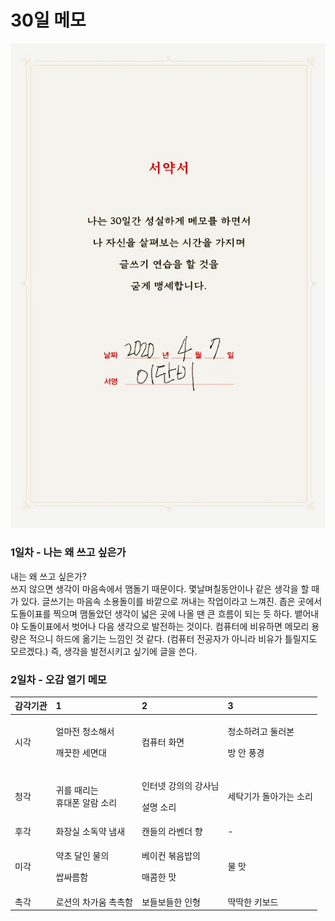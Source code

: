 # 30일 메모

![&#xC11C;&#xC57D;&#xC11C;](../../../.gitbook/assets/image%20%285%29.png)

### 1일차 - 나는 왜 쓰고 싶은가

내는 왜 쓰고 싶은가?   
쓰지 않으면 생각이 마음속에서 맴돌기 때문이다. 몇날며칠동안이나 같은 생각을 할 때가 있다. 글쓰기는 마음속 소용돌이를 바깥으로 꺼내는 작업이라고 느껴진. 좁은 곳에서 도돌이표를 찍으며 맴돌았던 생각이 넓은 곳에 나올 땐 큰 흐름이 되는 듯 하다. 뱉어내야 도돌이표에서 벗어나 다음 생각으로 발전하는 것이다. 컴퓨터에 비유하면 메모리 용량은 적으니 하드에 옮기는 느낌인 것 같다. \(컴퓨터 전공자가 아니라 비유가 틀릴지도 모르겠다.\) 즉, 생각을 발전시키고 싶기에 글을 쓴다.

### 2일차 - 오감 열기 메모

<table>
  <thead>
    <tr>
      <th style="text-align:left">&#xAC10;&#xAC01;&#xAE30;&#xAD00;</th>
      <th style="text-align:left">1</th>
      <th style="text-align:left">2</th>
      <th style="text-align:left">3</th>
    </tr>
  </thead>
  <tbody>
    <tr>
      <td style="text-align:left">&#xC2DC;&#xAC01;</td>
      <td style="text-align:left">
        <p>&#xC5BC;&#xB9C8;&#xC804; &#xCCAD;&#xC18C;&#xD574;&#xC11C;</p>
        <p>&#xAE68;&#xB057;&#xD55C; &#xC138;&#xBA74;&#xB300;</p>
      </td>
      <td style="text-align:left">&#xCEF4;&#xD4E8;&#xD130; &#xD654;&#xBA74;</td>
      <td style="text-align:left">
        <p>&#xCCAD;&#xC18C;&#xD558;&#xB824;&#xACE0; &#xB458;&#xB7EC;&#xBCF8;</p>
        <p>&#xBC29; &#xC548; &#xD48D;&#xACBD;</p>
      </td>
    </tr>
    <tr>
      <td style="text-align:left">&#xCCAD;&#xAC01;</td>
      <td style="text-align:left">&#xADC0;&#xB97C; &#xB54C;&#xB9AC;&#xB294;
        <br />&#xD734;&#xB300;&#xD3F0; &#xC54C;&#xB78C; &#xC18C;&#xB9AC;</td>
      <td style="text-align:left">
        <p>&#xC778;&#xD130;&#xB137; &#xAC15;&#xC758;&#xC758; &#xAC15;&#xC0AC;&#xB2D8;</p>
        <p>&#xC124;&#xBA85; &#xC18C;&#xB9AC;</p>
      </td>
      <td style="text-align:left">&#xC138;&#xD0C1;&#xAE30;&#xAC00; &#xB3CC;&#xC544;&#xAC00;&#xB294; &#xC18C;&#xB9AC;</td>
    </tr>
    <tr>
      <td style="text-align:left">&#xD6C4;&#xAC01;</td>
      <td style="text-align:left">&#xD654;&#xC7A5;&#xC2E4; &#xC18C;&#xB3C5;&#xC57D; &#xB0C4;&#xC0C8;</td>
      <td
      style="text-align:left">&#xCE94;&#xB4E4;&#xC758; &#xB77C;&#xBCA4;&#xB354; &#xD5A5;</td>
        <td style="text-align:left">-</td>
    </tr>
    <tr>
      <td style="text-align:left">&#xBBF8;&#xAC01;</td>
      <td style="text-align:left">
        <p>&#xC57D;&#xCD08; &#xB2EC;&#xC778; &#xBB3C;&#xC758;</p>
        <p>&#xC309;&#xC2F8;&#xB984;&#xD568;</p>
      </td>
      <td style="text-align:left">
        <p>&#xBCA0;&#xC774;&#xCEE8; &#xBCF6;&#xC74C;&#xBC25;&#xC758;</p>
        <p>&#xB9E4;&#xCF64;&#xD55C; &#xB9DB;</p>
      </td>
      <td style="text-align:left">&#xBB3C; &#xB9DB;</td>
    </tr>
    <tr>
      <td style="text-align:left">&#xCD09;&#xAC01;</td>
      <td style="text-align:left">&#xB85C;&#xC158;&#xC758; &#xCC28;&#xAC00;&#xC6C0; &#xCD09;&#xCD09;&#xD568;</td>
      <td
      style="text-align:left">&#xBCF4;&#xB4E4;&#xBCF4;&#xB4E4;&#xD55C; &#xC778;&#xD615;</td>
        <td style="text-align:left">&#xB531;&#xB531;&#xD55C; &#xD0A4;&#xBCF4;&#xB4DC;</td>
    </tr>
  </tbody>
</table>

